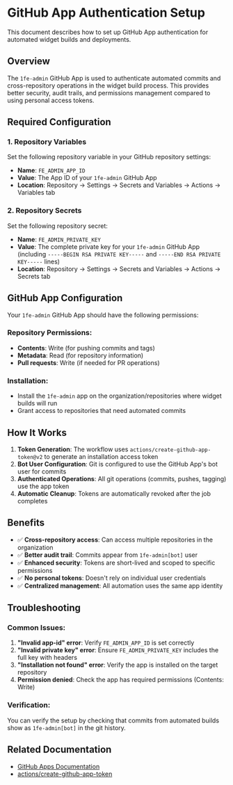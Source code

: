 # GitHub App Authentication Setup

This document describes how to set up GitHub App authentication for automated widget builds and deployments.

## Overview

The `1fe-admin` GitHub App is used to authenticate automated commits and cross-repository operations in the widget build process. This provides better security, audit trails, and permissions management compared to using personal access tokens.

## Required Configuration

### 1. Repository Variables

Set the following repository variable in your GitHub repository settings:

- **Name**: `FE_ADMIN_APP_ID`  
- **Value**: The App ID of your `1fe-admin` GitHub App
- **Location**: Repository → Settings → Secrets and Variables → Actions → Variables tab

### 2. Repository Secrets  

Set the following repository secret:

- **Name**: `FE_ADMIN_PRIVATE_KEY`
- **Value**: The complete private key for your `1fe-admin` GitHub App (including `-----BEGIN RSA PRIVATE KEY-----` and `-----END RSA PRIVATE KEY-----` lines)
- **Location**: Repository → Settings → Secrets and Variables → Actions → Secrets tab

## GitHub App Configuration

Your `1fe-admin` GitHub App should have the following permissions:

### Repository Permissions:
- **Contents**: Write (for pushing commits and tags)
- **Metadata**: Read (for repository information)
- **Pull requests**: Write (if needed for PR operations)

### Installation:
- Install the `1fe-admin` app on the organization/repositories where widget builds will run
- Grant access to repositories that need automated commits

## How It Works

1. **Token Generation**: The workflow uses `actions/create-github-app-token@v2` to generate an installation access token
2. **Bot User Configuration**: Git is configured to use the GitHub App's bot user for commits
3. **Authenticated Operations**: All git operations (commits, pushes, tagging) use the app token
4. **Automatic Cleanup**: Tokens are automatically revoked after the job completes

## Benefits

- ✅ **Cross-repository access**: Can access multiple repositories in the organization
- ✅ **Better audit trail**: Commits appear from `1fe-admin[bot]` user
- ✅ **Enhanced security**: Tokens are short-lived and scoped to specific permissions
- ✅ **No personal tokens**: Doesn't rely on individual user credentials
- ✅ **Centralized management**: All automation uses the same app identity

## Troubleshooting

### Common Issues:

1. **"Invalid app-id" error**: Verify `FE_ADMIN_APP_ID` is set correctly
2. **"Invalid private key" error**: Ensure `FE_ADMIN_PRIVATE_KEY` includes the full key with headers
3. **"Installation not found" error**: Verify the app is installed on the target repository
4. **Permission denied**: Check the app has required permissions (Contents: Write)

### Verification:

You can verify the setup by checking that commits from automated builds show as `1fe-admin[bot]` in the git history.

## Related Documentation

- [GitHub Apps Documentation](https://docs.github.com/en/apps/creating-github-apps/authenticating-with-a-github-app/making-authenticated-api-requests-with-a-github-app-in-a-github-actions-workflow)
- [actions/create-github-app-token](https://github.com/actions/create-github-app-token)